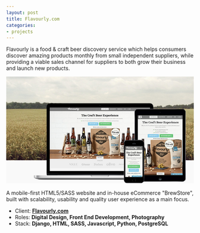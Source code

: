 ```yaml
---
layout: post
title: Flavourly.com
categories:
- projects
---
```


Flavourly is a food & craft beer discovery service which helps consumers discover amazing products monthly from small independent suppliers, while providing a viable sales channel for suppliers to both grow their business and launch new products.

![Flavourly.com](/public/img/projects/flavourly3.jpg)

A mobile-first HTML5/SASS website and in-house eCommerce "BrewStore", built with scalability, usability and quality user experience as a main focus.

- Client: [**Flavourly.com**](http://www.flavourly.com)
- Roles: **Digital Design, Front End Development, Photography**
- Stack: **Django, HTML, SASS, Javascript, Python, PostgreSQL**
